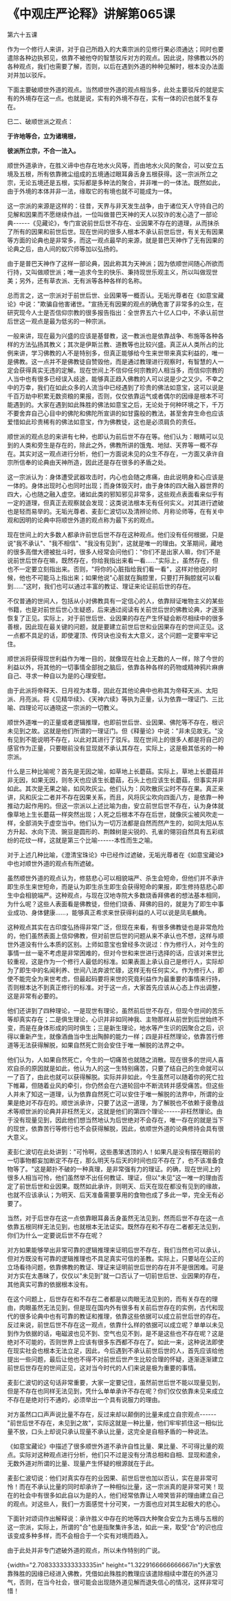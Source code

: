 # 《中观庄严论释》讲解第065课

第六十五课

作为一个修行人来讲，对于自己所趋入的大乘宗派的见修行果必须通达；同时也要遣除各种边执邪见，依靠不被他夺的智慧驳斥对方的观点。因此说，除佛教以外的各种观点，我们也需要了解，否则，以后在遇到外道的种种见解时，根本没办法面对并加以驳斥。

下面主要破顺世外道的观点。当然顺世外道的观点相当多，此处主要驳斥的就是实有的外境存在这一点。也就是说，实有的外境不存在，实有一体的识也就不复存在。

巳二、破顺世派之观点：

**于许地等合，立为诸境根，**

**彼派所立宗，不合一法入。**

顺世外道承许，在胜义谛中也存在地水火风等，而由地水火风的聚合，可以安立五境及五根，所有依靠微尘组成的五境通过眼耳鼻舌身五根获得。这一宗派所立之宗，无论五境还是五根，实际都是多种法的聚合，并非唯一的一体法。既然如此，由于外境的本体并非一法，缘取它的有境也就不可能成为一体。

这一宗派的来源是这样的：往昔，天界与非天发生战争，由于诸位天人守持自己的见解和因果而不愿继续作战，一位叫做普巴天神的天人以狡诈的发心造了一部论典------《见藏论》，专门宣说前世后世不存在、业因果不存在的道理，从而抹杀了所有的因果和前世后世。现在世间的很多人根本不承认前世后世，有关无有因果等方面的论典也是非常多，而这一观点最早的来源，就是普巴天神作了无有因果的论典之后，由人间的蚁穴师等加以弘扬的。

由于是普巴天神作了这样一部论典，因此称其为天神派；因为依顺世间随心所欲而行持，又叫做顺世派；唯一追求今生的快乐、秉持现世乐观主义，所以叫做现世美；另外，还有草衣派、无有派等各种各样的名称。

总而言之，这一宗派对于前世后世、业因果等一概否认。无垢光尊者在《如意宝藏论》中说："欺骗自他害诸世。"宣扬无有因果的观点的确危害了非常多的众生，在研究现今人士是否信仰宗教的很多报告指出：全世界五六十亿人口中，不承认前世后世这一观点是最为低劣的一种宗派。

一般来讲，现在最为兴盛的应该是基督教，这一教派也是依靠战争、布施等各种各样的方法弘扬其教义；其次是伊斯兰教、道教等也比较兴盛。真正从人类所占的比例来讲，学习佛教的人不是特别多，但真正能够给今生来世带来真实利益的，唯一是佛教。这一点并不是佛教徒自赞毁他，而是通过教理进行观察时，有智慧的人一定会获得真实无违的定解。现在世间上不信仰任何宗教的人相当多，而信仰宗教的人当中也有很多已经误入歧途，能够真正趋入佛教的人可以说是少之又少。不幸之中的万幸，我们在如此众多的人流当中已经遇到了珍贵的佛法如意宝，这可以说是千百万劫中积累无数资粮的果报，否则，仅仅依靠运气或者偶尔的因缘是根本不可能遇到的。大家在遇到如此殊胜的佛法如意宝之后，无论处于何种环境之下，千万不要舍弃自己心目中的佛陀和佛陀所宣讲的如甘露般的教法，甚至舍弃生命也应该爱惜如此珍贵稀有的佛法如意宝，作为佛教徒，这也是必须肩负的责任。

顺世派的观点总的来讲有七种，也即认为前后世不存在等。他们认为：眼睛可以见到的人类和旁生是存在的，除此之外，佛教所讲的饿鬼、地狱、天界等一概不存在。其实对这一观点进行分析，他们一方面说未见的众生不存在，一方面又承许自宗所信奉的论典由天神所造，因此还是存在很多的矛盾之处。

这一宗派认为：身体遭受武器攻击时，内心也会随之疼痛，由此说明身和心应该是一体的。身体出现时心也同时出现；而身体毁灭时，由于身体的四大融入器世界的四大，心也随之融入虚空。诸如此类的邪知邪见非常多，这些观点表面看来似乎有一定的道理，但真正去观察就会发现：这类说法根本无有任何实义。对其进行遮破也是轻而易举的。无垢光尊者、麦彭仁波切以及清辨论师、月称论师等，在有关中观和因明的论典中将顺世外道的观点称为最下劣的观点。

现在世间上的大多数人都承许前世后世不存在这种观点。他们没有任何根据，只是说"我不承认"、"我不相信"、"我没有见到"，这就是唯一的理由。文革期间，藏地的很多高僧大德被批斗时，很多人经常会问他们："你们不是出家人嘛，你们不是说前世后世存在嘛，既然存在，你给我指出来看一看......"实际上，虽然存在，但也不一定要立刻指出来。否则，"将你的心脏指给我们看一看"，这样对他说的时候，他也不可能马上指出来；如果他说"心脏就在胸腔里，只要打开胸腔就可以看到......"这时，我们也可以通过丰富的教证、理证来论证前后世的存在。

不仅普通的世间人，包括从小对佛教具有一定信心的人，依靠辩证唯物主义的某些书籍，也是对前世后世心生疑惑，后来通过阅读有关前世后世的佛教论典，才逐渐恢复了正见。实际上，对于前世后世、业因果的存在产生怀疑会断尽相续中的很多善根，因此现在最关键的问题，就是要建立前世后世和业因果存在的世间正见。这一点都不具足的话，即使灌顶、传窍诀也没有太大意义，这个问题一定要牢牢记住。

顺世派将获得现世利益作为唯一目的，就像现在社会上无数的人一样，除了今世的利益以外，将其他的一切事情全部抛之脑后，依靠各种各样的药物或精神鸦片麻痹自己、寻求一种自以为是的心理安慰。

由于此派将帝释天、日月视为本尊，因此在其他论典中也称其为帝释天派、太阳派、月亮派。将《见精华续》、《天神六续》等执为正量，认为依靠一理证门、三比喻、四理论可以通晓这一宗派的一切教义。

顺世外道唯一的正量或者逻辑推理，也即前世后世、业因果、佛陀等不存在，根识未见到之故。这就是他们所谓的一理证门。但《释量论》中说："非未见故无。"没有见到不能说明不存在，以此对其进行了驳斥。现在世间上的很多人都是将自己的感官作为正量，只要眼前没有显现就不承认其存在，实际上，这是极其低劣的一种宗派。

什么是三种比喻呢？首先是无因之喻，如草地上长蘑菇。实际上，草地上长蘑菇并非无因，如果无因，则冬天也应该生长蘑菇，石头上也应该生长蘑菇，但事实并非如此。其次是无果之喻，如风吹灰尘。他们认为：风吹散灰尘时不存在果。真正来讲，风和灰尘二者并不存在因果关系，而且，风将灰尘吹向四面八方，是依靠一种推动力起作用的。但这一宗派以上述比喻为由，安立前世后世不存在，认为身体就像草地上生长蘑菇一样突然出现；人死之后根本不存在后世，就像灰尘被风吹走一样，全部消失于虚空当中。他们认为一切万法都是自然而然产生的，如同太阳从东方升起、水向下流、豌豆是圆形的、荆棘树是尖锐的、孔雀的翎羽自然具有五彩缤纷的花纹一样，这就是第三个比喻------本性而生之喻。

对于上述几种比喻，《澄清宝珠论》中已经作过遮破，无垢光尊者在《如意宝藏论》中也对顺世外道的观点有所遮破。

虽然顺世外道的观点认为，修慈悲心可以相貌端严、杀生会短命，但他们并不承许即生杀生来世短命，而是认为即生杀生即生会获得短命的果报，即生修持慈悲心即生中会相貌端严。这种观点，与现在汉地寺院大多数烧香拜佛者的想法基本相同，为什么呢？这些人表面看是佛教徒，但他们烧香、拜佛的目的，就是为了即生中事业成功、身体健康......，能够真正希求来世获得利益的人可以说是凤毛麟角。

这种观点其实在古印度弘扬得非常广泛，但现在来看，有很多佛教徒也是非常危险的，他们虽然表面上信仰佛教，但对前世后世的问题从来不承认也不想，这样与顺世外道没有什么本质的区别。上师如意宝也曾经多次说过：作为修行人，对今生的事情一丝一毫不考虑是非常困难的，但对今世和来世进行选择的话，应该对来世比较重视，这是作为一个修行人最低的标准。如果表面上承认自己是修行人，实际却为了即生中的名闻利养、世间八法奔波忙碌，这样无有任何实义。作为修行人，即使不能完全为来世考虑，但最起码要将来世的究竟利益作为最重要的事情来行持，否则根本达不到真正修行的标准。对于这一点，大家首先应该从心态上作出调整，这是非常有必要的。

他们还讲到了四种理论，一是现世有理论，虽然前后世不存在，但现今世间的苦乐等却真实存在；二是俱生理论，心识并非如同神我、主物那样从前世到后世始终不变，而是在身体形成的同时俱生；三是新生理论，地水等产生识的因聚合之后，识得以重新产生，就像酒曲当中生出陶醉的能力一样；四是非枉然理论，依靠苦行修道等无法获得解脱，如果自然死亡则会安住于唯一解脱的法界之中。

他们认为，人如果自然死亡，今生的一切痛苦也就随之消散。现在很多的世间人喜欢自杀的原因就是如此，他认为人的这一生特别痛苦，只要了结自己的生命就可以一了百了，由此也就可以获得解脱。实际并非如此，今生虽然可以随着你的死亡拉下帷幕，但随着业风的牵引，你仍然会在六道轮回中不断流转并感受痛苦。但这些人并未了知这一道理，认为依靠自然死亡可以安住于唯一解脱的法界中，所谓的业果是绝对不存在的。顺世派承许，只要了达这一道理，为了解脱也不依赖于疲惫战术等顺世派的论典并非枉然无义，这就是他们的第四个理论------非枉然理论。由于没有现量见到，因此他们想当然地认为后世绝对不会存在，唯一存在的就是当下的现世，依靠苦行等修行也不会获得解脱，因此，依顺世外道的论典修持会具有很大意义。

麦彭仁波切在此处讲到："可怜啊，这些愚笨透顶的人！如果凡是没有摆在眼前的一切事物都妄加断定不存在，那么明天与后天的时间也应不存在了，也不该准备食物等了。"这是颠扑不破的一种真理，是非常强有力的理证。的确，现在世间上的很多人相当可怜，他们虽然举不出任何教证、理证，但以"未见"这一唯一的理由否定了前世后世和业因果。既然如此承许，则明天、后天在现在都没有见到的缘故，也就不应该承认；为明天、后天准备需要享用的食物也成了多此一举，完全无有必要了。

当然，对于后世存在这一点依靠眼耳鼻舌身虽然无法见到，然而后世不存在这一点依靠五根同样无法见到，也就根本无法证实。既然存在和不存在二者都无法见到，你们为什么一定要说后世不存在呢？

对方如果能够举出非常可靠的逻辑推理来证明后世不存在，我们当然也可以承认，但对方既没有可靠的逻辑推理也不具足真实可信的圣教。实际上，只要站在公正的立场看待问题，依靠佛教的教证、理证来证明前世后世的存在并不是很困难。可是对方实在太愚昧了，仅仅以"未见到"就一口否认了一切前世后世、业因果的存在，其他真实可靠的依据根本没有。

在这个问题上，后世存在和不存在二者都是以肉眼无法见到的，而有关存在的理由，肉眼虽然无法见到，但是现在国内外有很多有关前后世存在的实例，古代和现代的很多论典中也有可靠的教证和推理，依靠这些依据可以成立前世后世的存在。反过来说，前世后世不存在这一观点，依靠什么样的依据可以成立呢？单单以未见到作为依据的话，电磁波也见不到、空气也见不到，是不是这些也不存在呢？这是绝对不可能的，否则世界上应该有很多东西都不存在了。如此一来，这种说法即使在现实社会也根本无法立足，因此，今后遇到不承认前世后世的人，首先应该给他提出一些问题，最后让他也不得不对前世后世产生比较合理的怀疑，逐渐逐渐建立前世后世存在的世间正见，这对当今时代的人们来说是极为重要的事情。

麦彭仁波切的这句话非常重要，大家一定要记住，虽然前世后世不能以现量见到，但是不存在也同样无法见到，凭什么单单承许不存在呢？你们仅仅依靠未见来成立不存在是绝对行不通的，必须举出一个具有说服力的理由。

对方虽然口口声声说比量不存在，反过来却以颠倒的比量来成立自宗观点------"前世后世不存在，未见到之故"，实际这就是一种比量，他们牢牢抓住这一相似比量不放，口头上却说只承认现量不承认比量，这完全是自相矛盾的一种说法。

《如意宝藏论》中描述了很多顺世外道不承许自性比量、果比量、不可得比量的观点。实际对这种观点进行分析，他们只不过是没有分清总相和自相、显现和遣余，无数外道对所谓的比量、现量产生怀疑的根源就在于此。

麦彭仁波切说：他们对真实存在的业因果、前世后世也加以否认，实在是非常可怜！而在不承认比量的同时却承许了一种相似比量，这一宗派真的是非常可笑！现在的社会中有很多如此自以为是的人，他们经常依靠让人啼笑皆非的理由建立自己的观点。对这些人，我们一方面感觉十分可笑，一方面也应对其生起极大的悲心。

下面针对颂词作出解释说：承许胜义中存在的地等四大种聚合安立为五境与五根的这一宗派，实际上，所谓的"合"也是指聚集许多法，如此一来，取受"合"的识也应该变成多种多样，而不会相合于一个实有对境而趋入。

由于此处并非专门遮破外道的观点，所以未作特别的广说。

{width="2.7083333333333335in" height="1.3229166666666667in"}大家依靠殊胜的因缘已经进入佛教，凭借如此殊胜的教理应该遣除相续中潜在的外道习气，否则，在当今社会，很可能会出现随外道见解而退失信心的情况，这样非常可惜！

